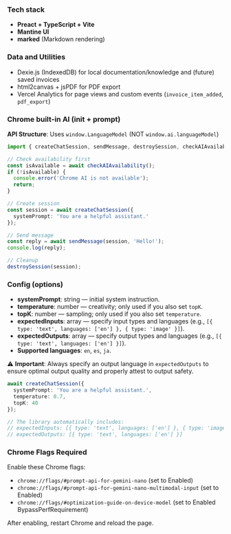 ### Tech stack
- **Preact + TypeScript + Vite**
- **Mantine UI**
- **marked** (Markdown rendering)

### Data and Utilities
- Dexie.js (IndexedDB) for local documentation/knowledge and (future) saved invoices
- html2canvas + jsPDF for PDF export
- Vercel Analytics for page views and custom events (`invoice_item_added`, `pdf_export`)

### Chrome built‑in AI (init + prompt)

**API Structure**: Uses `window.LanguageModel` (NOT `window.ai.languageModel`)

```ts
import { createChatSession, sendMessage, destroySession, checkAIAvailability } from '@/lib/chrome-ai';

// Check availability first
const isAvailable = await checkAIAvailability();
if (!isAvailable) {
  console.error('Chrome AI is not available');
  return;
}

// Create session
const session = await createChatSession({
  systemPrompt: 'You are a helpful assistant.'
});

// Send message
const reply = await sendMessage(session, 'Hello!');
console.log(reply);

// Cleanup
destroySession(session);
```


### Config (options)
- **systemPrompt**: string — initial system instruction.
- **temperature**: number — creativity; only used if you also set `topK`.
- **topK**: number — sampling; only used if you also set `temperature`.
- **expectedInputs**: array — specify input types and languages (e.g., `[{ type: 'text', languages: ['en'] }, { type: 'image' }]`).
- **expectedOutputs**: array — specify output types and languages (e.g., `[{ type: 'text', languages: ['en'] }]`).
- **Supported languages**: `en`, `es`, `ja`.

⚠️ **Important**: Always specify an output language in `expectedOutputs` to ensure optimal output quality and properly attest to output safety.

```ts
await createChatSession({
  systemPrompt: 'You are a helpful assistant.',
  temperature: 0.7,
  topK: 40
});

// The library automatically includes:
// expectedInputs: [{ type: 'text', languages: ['en'] }, { type: 'image' }]
// expectedOutputs: [{ type: 'text', languages: ['en'] }]
```

### Chrome Flags Required
Enable these Chrome flags:
- `chrome://flags/#prompt-api-for-gemini-nano` (set to Enabled)
- `chrome://flags/#prompt-api-for-gemini-nano-multimodal-input` (set to Enabled)
- `chrome://flags/#optimization-guide-on-device-model` (set to Enabled BypassPerfRequirement)

After enabling, restart Chrome and reload the page.

